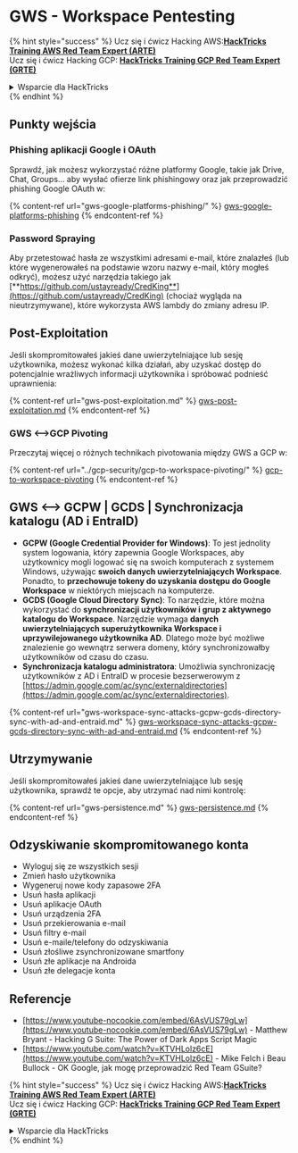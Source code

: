 # GWS - Workspace Pentesting

{% hint style="success" %}
Ucz się i ćwicz Hacking AWS:<img src="../../.gitbook/assets/image (1).png" alt="" data-size="line">[**HackTricks Training AWS Red Team Expert (ARTE)**](https://training.hacktricks.xyz/courses/arte)<img src="../../.gitbook/assets/image (1).png" alt="" data-size="line">\
Ucz się i ćwicz Hacking GCP: <img src="../../.gitbook/assets/image (2).png" alt="" data-size="line">[**HackTricks Training GCP Red Team Expert (GRTE)**<img src="../../.gitbook/assets/image (2).png" alt="" data-size="line">](https://training.hacktricks.xyz/courses/grte)

<details>

<summary>Wsparcie dla HackTricks</summary>

* Sprawdź [**plany subskrypcyjne**](https://github.com/sponsors/carlospolop)!
* **Dołącz do** 💬 [**grupy Discord**](https://discord.gg/hRep4RUj7f) lub [**grupy telegram**](https://t.me/peass) lub **śledź** nas na **Twitterze** 🐦 [**@hacktricks\_live**](https://twitter.com/hacktricks\_live)**.**
* **Podziel się trikami hackingowymi, przesyłając PR-y do** [**HackTricks**](https://github.com/carlospolop/hacktricks) i [**HackTricks Cloud**](https://github.com/carlospolop/hacktricks-cloud) repozytoriów github.

</details>
{% endhint %}

## Punkty wejścia

### Phishing aplikacji Google i OAuth

Sprawdź, jak możesz wykorzystać różne platformy Google, takie jak Drive, Chat, Groups... aby wysłać ofierze link phishingowy oraz jak przeprowadzić phishing Google OAuth w:

{% content-ref url="gws-google-platforms-phishing/" %}
[gws-google-platforms-phishing](gws-google-platforms-phishing/)
{% endcontent-ref %}

### Password Spraying

Aby przetestować hasła ze wszystkimi adresami e-mail, które znalazłeś (lub które wygenerowałeś na podstawie wzoru nazwy e-mail, który mogłeś odkryć), możesz użyć narzędzia takiego jak [**https://github.com/ustayready/CredKing**](https://github.com/ustayready/CredKing) (chociaż wygląda na nieutrzymywane), które wykorzysta AWS lambdy do zmiany adresu IP.

## Post-Exploitation

Jeśli skompromitowałeś jakieś dane uwierzytelniające lub sesję użytkownika, możesz wykonać kilka działań, aby uzyskać dostęp do potencjalnie wrażliwych informacji użytkownika i spróbować podnieść uprawnienia:

{% content-ref url="gws-post-exploitation.md" %}
[gws-post-exploitation.md](gws-post-exploitation.md)
{% endcontent-ref %}

### GWS <-->GCP Pivoting

Przeczytaj więcej o różnych technikach pivotowania między GWS a GCP w:

{% content-ref url="../gcp-security/gcp-to-workspace-pivoting/" %}
[gcp-to-workspace-pivoting](../gcp-security/gcp-to-workspace-pivoting/)
{% endcontent-ref %}

## GWS <--> GCPW | GCDS | Synchronizacja katalogu (AD i EntraID)

* **GCPW (Google Credential Provider for Windows)**: To jest jednolity system logowania, który zapewnia Google Workspaces, aby użytkownicy mogli logować się na swoich komputerach z systemem Windows, używając **swoich danych uwierzytelniających Workspace**. Ponadto, to **przechowuje tokeny do uzyskania dostępu do Google Workspace** w niektórych miejscach na komputerze.
* **GCDS (Google Cloud Directory Sync)**: To narzędzie, które można wykorzystać do **synchronizacji użytkowników i grup z aktywnego katalogu do Workspace**. Narzędzie wymaga **danych uwierzytelniających superużytkownika Workspace i uprzywilejowanego użytkownika AD**. Dlatego może być możliwe znalezienie go wewnątrz serwera domeny, który synchronizowałby użytkowników od czasu do czasu.
* **Synchronizacja katalogu administratora**: Umożliwia synchronizację użytkowników z AD i EntraID w procesie bezserwerowym z [https://admin.google.com/ac/sync/externaldirectories](https://admin.google.com/ac/sync/externaldirectories).

{% content-ref url="gws-workspace-sync-attacks-gcpw-gcds-directory-sync-with-ad-and-entraid.md" %}
[gws-workspace-sync-attacks-gcpw-gcds-directory-sync-with-ad-and-entraid.md](gws-workspace-sync-attacks-gcpw-gcds-directory-sync-with-ad-and-entraid.md)
{% endcontent-ref %}

## Utrzymywanie

Jeśli skompromitowałeś jakieś dane uwierzytelniające lub sesję użytkownika, sprawdź te opcje, aby utrzymać nad nimi kontrolę:

{% content-ref url="gws-persistence.md" %}
[gws-persistence.md](gws-persistence.md)
{% endcontent-ref %}

## Odzyskiwanie skompromitowanego konta

* Wyloguj się ze wszystkich sesji
* Zmień hasło użytkownika
* Wygeneruj nowe kody zapasowe 2FA
* Usuń hasła aplikacji
* Usuń aplikacje OAuth
* Usuń urządzenia 2FA
* Usuń przekierowania e-mail
* Usuń filtry e-mail
* Usuń e-maile/telefony do odzyskiwania
* Usuń złośliwe zsynchronizowane smartfony
* Usuń złe aplikacje na Androida
* Usuń złe delegacje konta

## Referencje

* [https://www.youtube-nocookie.com/embed/6AsVUS79gLw](https://www.youtube-nocookie.com/embed/6AsVUS79gLw) - Matthew Bryant - Hacking G Suite: The Power of Dark Apps Script Magic
* [https://www.youtube.com/watch?v=KTVHLolz6cE](https://www.youtube.com/watch?v=KTVHLolz6cE) - Mike Felch i Beau Bullock - OK Google, jak mogę przeprowadzić Red Team GSuite?

{% hint style="success" %}
Ucz się i ćwicz Hacking AWS:<img src="../../.gitbook/assets/image (1).png" alt="" data-size="line">[**HackTricks Training AWS Red Team Expert (ARTE)**](https://training.hacktricks.xyz/courses/arte)<img src="../../.gitbook/assets/image (1).png" alt="" data-size="line">\
Ucz się i ćwicz Hacking GCP: <img src="../../.gitbook/assets/image (2).png" alt="" data-size="line">[**HackTricks Training GCP Red Team Expert (GRTE)**<img src="../../.gitbook/assets/image (2).png" alt="" data-size="line">](https://training.hacktricks.xyz/courses/grte)

<details>

<summary>Wsparcie dla HackTricks</summary>

* Sprawdź [**plany subskrypcyjne**](https://github.com/sponsors/carlospolop)!
* **Dołącz do** 💬 [**grupy Discord**](https://discord.gg/hRep4RUj7f) lub [**grupy telegram**](https://t.me/peass) lub **śledź** nas na **Twitterze** 🐦 [**@hacktricks\_live**](https://twitter.com/hacktricks\_live)**.**
* **Podziel się trikami hackingowymi, przesyłając PR-y do** [**HackTricks**](https://github.com/carlospolop/hacktricks) i [**HackTricks Cloud**](https://github.com/carlospolop/hacktricks-cloud) repozytoriów github.

</details>
{% endhint %}
